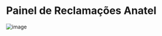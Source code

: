 # Painel de Reclamações Anatel


![image](https://github.com/user-attachments/assets/15a515f4-35c9-4f04-8539-38f181efdc49)
